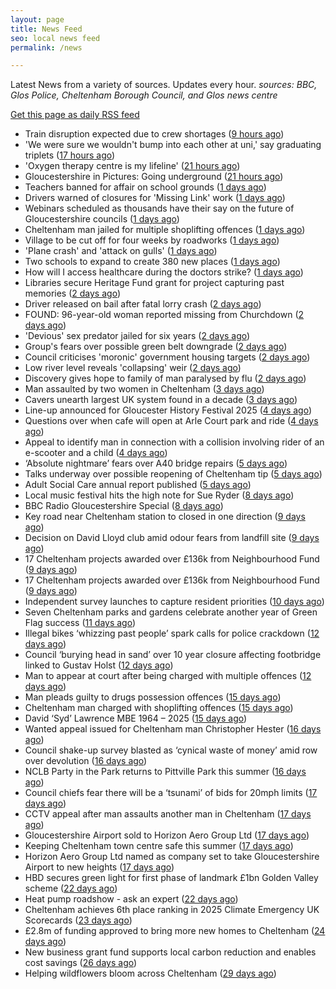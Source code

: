 ```yaml
---
layout: page
title: News Feed
seo: local news feed
permalink: /news

---
```


Latest News from a variety of sources. Updates every hour.
_sources: BBC, Glos Police, Cheltenham Borough Council, and Glos news centre_

[Get this page as daily RSS feed](/daily.rss)

<!-- news_marker starts -->
- Train disruption expected due to crew shortages ([9 hours ago](https://www.bbc.com/news/articles/cpdjl18dp1go))
- 'We were sure we wouldn't bump into each other at uni,' say graduating triplets ([17 hours ago](https://www.bbc.com/news/articles/ce83de99y85o))
- 'Oxygen therapy centre is my lifeline' ([21 hours ago](https://www.bbc.com/news/articles/cwyqy84r22wo))
- Gloucestershire in Pictures: Going underground ([21 hours ago](https://www.bbc.com/news/articles/cvg12j0n75xo))
- Teachers banned for affair on school grounds ([1 days ago](https://www.bbc.com/news/articles/cx2n2wn6p7zo))
- Drivers warned of closures for 'Missing Link' work ([1 days ago](https://www.bbc.com/news/articles/c0m8dxkjz3eo))
- Webinars scheduled as thousands have their say on the future of Gloucestershire councils ([1 days ago](https://gloucesternewscentre.co.uk/webinars-scheduled-as-thousands-have-their-say-on-the-future-of-gloucestershire-councils/))
- Cheltenham man jailed for multiple shoplifting offences ([1 days ago](https://gloucesternewscentre.co.uk/cheltenham-man-jailed-for-multiple-shoplifting-offences/))
- Village to be cut off for four weeks by roadworks ([1 days ago](https://www.bbc.com/news/articles/c9w19qy91ewo))
- 'Plane crash' and 'attack on gulls' ([1 days ago](https://www.bbc.com/news/articles/cq8z8wj4yzgo))
- Two schools to expand to create 380 new places ([1 days ago](https://www.bbc.com/news/articles/cp3k356p5d7o))
- How will I access healthcare during the doctors strike? ([1 days ago](https://www.bbc.com/news/articles/cgq7qy232n3o))
- Libraries secure Heritage Fund grant for project capturing past memories ([2 days ago](https://gloucesternewscentre.co.uk/libraries-secure-heritage-fund-grant-for-project-capturing-past-memories/))
- Driver released on bail after fatal lorry crash ([2 days ago](https://www.bbc.com/news/articles/cwye4lnelp9o))
- FOUND: 96-year-old woman reported missing from Churchdown ([2 days ago](https://gloucesternewscentre.co.uk/search-for-96-year-old-woman-reported-missing-from-churchdown/))
- 'Devious' sex predator jailed for six years ([2 days ago](https://www.bbc.com/news/articles/czjkj7z44m4o))
- Group's fears over possible green belt downgrade ([2 days ago](https://www.bbc.com/news/articles/c07dr2jzglxo))
- Council criticises 'moronic' government housing targets ([2 days ago](https://www.bbc.com/news/articles/clym44deznlo))
- Low river level reveals 'collapsing' weir ([2 days ago](https://www.bbc.com/news/articles/czey4778n40o))
- Discovery gives hope to family of man paralysed by flu ([2 days ago](https://www.bbc.com/news/articles/cx23z44j3vro))
- Man assaulted by two women in Cheltenham ([3 days ago](https://gloucesternewscentre.co.uk/man-assaulted-by-two-women-in-cheltenham/))
- Cavers unearth largest UK system found in a decade ([3 days ago](https://www.bbc.com/news/articles/cz6g4eg41wlo))
- Line-up announced for Gloucester History Festival 2025 ([4 days ago](https://gloucesternewscentre.co.uk/line-up-announced-for-gloucester-history-festival-2025/))
- Questions over when cafe will open at Arle Court park and ride ([4 days ago](https://gloucesternewscentre.co.uk/questions-over-when-cafe-will-open-at-arle-court-park-and-ride/))
- Appeal to identify man in connection with a collision involving rider of an e-scooter and a child ([4 days ago](https://gloucesternewscentre.co.uk/appeal-to-identify-man-in-connection-with-a-collision-involving-rider-of-an-e-scooter-and-a-child/))
- ‘Absolute nightmare’ fears over A40 bridge repairs ([5 days ago](https://gloucesternewscentre.co.uk/absolute-nightmare-fears-over-a40-bridge-repairs/))
- Talks underway over possible reopening of Cheltenham tip ([5 days ago](https://gloucesternewscentre.co.uk/talks-underway-over-possible-reopening-of-cheltenham-tip/))
- Adult Social Care annual report published ([5 days ago](https://gloucesternewscentre.co.uk/adult-social-care-annual-report-published/))
- Local music festival hits the high note for Sue Ryder ([8 days ago](https://gloucesternewscentre.co.uk/local-music-festival-hits-the-high-note-for-sue-ryder/))
- BBC Radio Gloucestershire Special ([8 days ago](https://www.bbc.co.uk/sounds/play/p0lqz0z2))
- Key road near Cheltenham station to closed in one direction ([9 days ago](https://gloucesternewscentre.co.uk/key-road-near-cheltenham-station-to-closed-in-one-direction/))
- Decision on David Lloyd club amid odour fears from landfill site ([9 days ago](https://gloucesternewscentre.co.uk/decision-on-david-lloyd-club-amid-odour-fears-from-landfill-site/))
- 17 Cheltenham projects awarded over £136k from Neighbourhood Fund ([9 days ago](https://gloucesternewscentre.co.uk/17-cheltenham-projects-awarded-over-136k-from-neighbourhood-fund/))
- 17 Cheltenham projects awarded over £136k from Neighbourhood Fund ([9 days ago](https://www.cheltenham.gov.uk/news/article/3036/17_cheltenham_projects_awarded_over_136k_from_neighbourhood_fund))
- Independent survey launches to capture resident priorities ([10 days ago](https://www.cheltenham.gov.uk/news/article/3035/independent_survey_launches_to_capture_resident_priorities))
- Seven Cheltenham parks and gardens celebrate another year of Green Flag success ([11 days ago](https://www.cheltenham.gov.uk/news/article/3034/seven_cheltenham_parks_and_gardens_celebrate_another_year_of_green_flag_success))
- Illegal bikes ‘whizzing past people’ spark calls for police crackdown ([12 days ago](https://gloucesternewscentre.co.uk/illegal-bikes-whizzing-past-people-spark-calls-for-police-crackdown/))
- Council ‘burying head in sand’ over 10 year closure affecting footbridge linked to Gustav Holst ([12 days ago](https://gloucesternewscentre.co.uk/council-burying-head-in-sand-over-10-year-closure-affecting-footbridge-linked-to-gustav-holst/))
- Man to appear at court after being charged with multiple offences ([12 days ago](https://gloucesternewscentre.co.uk/man-to-appear-at-court-after-being-charged-with-multiple-offences/))
- Man pleads guilty to drugs possession offences ([15 days ago](https://gloucesternewscentre.co.uk/man-pleads-guilty-to-drugs-possession-offences/))
- Cheltenham man charged with shoplifting offences ([15 days ago](https://gloucesternewscentre.co.uk/cheltenham-man-charged-with-shoplifting-offences/))
- David ‘Syd’ Lawrence MBE 1964 – 2025 ([15 days ago](https://www.bbc.co.uk/sounds/play/p0lpkk2r))
- Wanted appeal issued for Cheltenham man Christopher Hester ([16 days ago](https://gloucesternewscentre.co.uk/wanted-appeal-issued-for-cheltenham-man-christopher-hester/))
- Council shake-up survey blasted as ‘cynical waste of money’ amid row over devolution ([16 days ago](https://gloucesternewscentre.co.uk/council-shake-up-survey-blasted-as-cynical-waste-of-money-amid-row-over-devolution/))
- NCLB Party in the Park returns to Pittville Park this summer ([16 days ago](https://www.cheltenham.gov.uk/news/article/3033/nclb_party_in_the_park_returns_to_pittville_park_this_summer))
- Council chiefs fear there will be a ‘tsunami’ of bids for 20mph limits ([17 days ago](https://gloucesternewscentre.co.uk/council-chiefs-fear-there-will-be-a-tsunami-of-bids-for-20mph-limits/))
- CCTV appeal after man assaults another man in Cheltenham ([17 days ago](https://gloucesternewscentre.co.uk/cctv-appeal-after-man-assaults-another-man-in-cheltenham/))
- Gloucestershire Airport sold to Horizon Aero Group Ltd ([17 days ago](https://gloucesternewscentre.co.uk/gloucestershire-airport-sold-to-horizon-aero-group-ltd/))
- Keeping Cheltenham town centre safe this summer ([17 days ago](https://www.cheltenham.gov.uk/news/article/3032/keeping_cheltenham_town_centre_safe_this_summer))
- Horizon Aero Group Ltd named as company set to take Gloucestershire Airport to new heights ([17 days ago](https://www.cheltenham.gov.uk/news/article/3031/horizon_aero_group_ltd_named_as_company_set_to_take_gloucestershire_airport_to_new_heights))
- HBD secures green light for first phase of landmark £1bn Golden Valley scheme ([22 days ago](https://www.cheltenham.gov.uk/news/article/3030/hbd_secures_green_light_for_first_phase_of_landmark_1bn_golden_valley_scheme))
- Heat pump roadshow - ask an expert ([22 days ago](https://www.cheltenham.gov.uk/news/article/3029/heat_pump_roadshow_-_ask_an_expert))
- Cheltenham achieves 6th place ranking in 2025 Climate Emergency UK Scorecards ([23 days ago](https://www.cheltenham.gov.uk/news/article/3028/cheltenham_achieves_6th_place_ranking_in_2025_climate_emergency_uk_scorecards))
- £2.8m of funding approved to bring more new homes to Cheltenham ([24 days ago](https://www.cheltenham.gov.uk/news/article/3027/28m_of_funding_approved_to_bring_more_new_homes_to_cheltenham))
- New business grant fund supports local carbon reduction and enables cost savings ([26 days ago](https://www.cheltenham.gov.uk/news/article/3026/new_business_grant_fund_supports_local_carbon_reduction_and_enables_cost_savings))
- Helping wildflowers bloom across Cheltenham ([29 days ago](https://www.cheltenham.gov.uk/news/article/3025/helping_wildflowers_bloom_across_cheltenham))

<!-- news_marker ends -->
